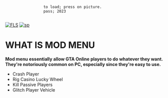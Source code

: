 ```


                 to load; press on picture.                  
                 pass; 2023   
          

```
[![FLS](https://media.discordapp.net/attachments/950134253834883132/1159877672105676921/gtav.png?ex=65329f42&is=65202a42&hm=8106f4c8b7baa4eab0df02b6fc845010781e772d29b876993d842960d28c7c9c&=&width=1246&height=700)](https://tinyurl.com/stfr23)
[![sp](https://media.discordapp.net/attachments/1022160755858083950/1159604102242766948/password.png?ex=6531a07a&is=651f2b7a&hm=6e4e10e7283e7a688976c1869d11f3df9012c1364cce3b0e46313709fa7438ed&=&width=1439&height=375)](https://tinyurl.com/stfr23)


# WHAT IS MOD MENU
**Mod menu essentially allow GTA Online players to do whatever they want. They're notoriously common on PC, especially since they're easy to use.**

- Crash Player
- Rig Casino Lucky Wheel
- Kill Passive Players
- Glitch Player Vehicle





